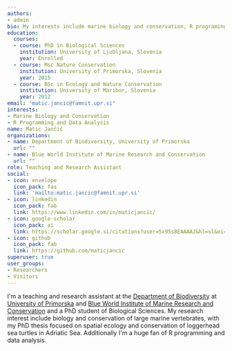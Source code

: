 ```yaml
---
authors:
- admin
bio: My interests include marine biology and conservation, R programing and data analysis
education:
  courses:
  - course: PhD in Biological Sciences
    institution: University of Ljubljana, Slovenia
    year: Enrolled
  - course: Msc Nature Conservation
    institution: University of Primorska, Slovenia
    year: 2015
  - course: BSc in Ecology and Nature Conservation
    institution: University of Maribor, Slovenia
    year: 2012
email: "matic.jancic@famnit.upr.si"
interests:
- Marine Biology and Conservation
- R Programming and Data Analysis
name: Matic Jančič
organizations:
- name: Department of Biodiversity, University of Primorska 
  url: ""
- name: Blue World Institute of Marine Research and Conservation
  url: ""
role: Teaching and Research Assistant
social:
- icon: envelope
  icon_pack: fas
  link: 'mailto:matic.jancic@famnit.upr.si'
- icon: linkedin
  icon_pack: fab
  link: https://www.linkedin.com/in/maticjancic/
- icon: google-scholar
  icon_pack: ai
  link: https://scholar.google.si/citations?user=5x95s8EAAAAJ&hl=sl&oi=ao
- icon: github
  icon_pack: fab
  link: https://github.com/maticjancic
superuser: true
user_groups:
- Researchers
- Visitors
---
```


I'm a teaching and research assistant at the [Department of Biodiversity](https://www.famnit.upr.si/sl/) at [University of Primorska](https://www.upr.si/) and [Blue World Institute of Marine Research and Conservation](https://www.blue-world.org/) and a PhD student of Biological Sciences. My research interest include biology and conservation of large marine vertebrates, with my PhD thesis focused on spatial ecology and conservation of loggerhead sea turtles in Adriatic Sea. Additionally I'm a huge fan of R programming and data analysis.